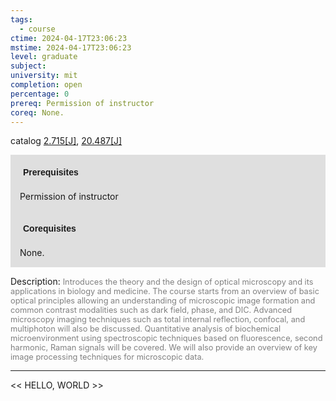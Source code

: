 ```yaml
---
tags:
  - course
ctime: 2024-04-17T23:06:23
mstime: 2024-04-17T23:06:23
level: graduate
subject: 
university: mit
completion: open
percentage: 0
prereq: Permission of instructor
coreq: None.
---
```


catalog [2.715[J]](http://student.mit.edu/catalog/m2b.html#2.715), [20.487[J]](http://student.mit.edu/catalog/m20a.html#20.487)

<span style="display: block; padding: 15px; background-color: rgb(100, 100, 100, 0.2);"><font id="m_prereq1921_0" style="display: block; font-family: Arial, sans-serif; font-weight: bold; padding: 5px">Prerequisites</font><br><span id="prereq1921_0">Permission of instructor</span></span>
<span style="display: block; padding: 15px; background-color: rgb(100, 100, 100, 0.2);"><font id="m_coreq1921_0" style="display: block; font-family: Arial, sans-serif; font-weight: bold; padding: 5px">Corequisites</font><br><span id="coreq1921_0">None.</span></span>

<font style="">Description:</font>
<font style="color: grey; font-size: 0.8rem;">Introduces the theory and the design of optical microscopy and its applications in biology and medicine.  The course starts from an overview of basic optical principles allowing an understanding of microscopic image formation and common contrast modalities such as dark field, phase, and DIC.  Advanced microscopy imaging techniques such as total internal reflection, confocal, and multiphoton will also be discussed.  Quantitative analysis of biochemical microenvironment using spectroscopic techniques based on fluorescence, second harmonic, Raman signals will be covered.  We will also provide an overview of key image processing techniques for microscopic data.</font>



---

<< HELLO, WORLD >>
